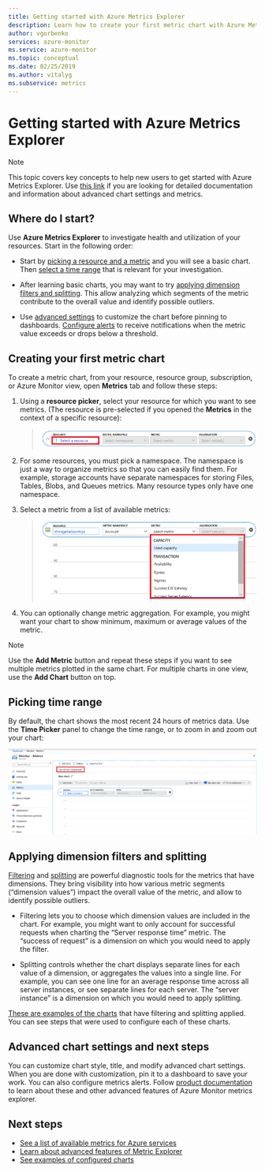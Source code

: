 ```yaml
---
title: Getting started with Azure Metrics Explorer
description: Learn how to create your first metric chart with Azure Metrics Explorer.
author: vgorbenko
services: azure-monitor
ms.service: azure-monitor
ms.topic: conceptual
ms.date: 02/25/2019
ms.author: vitalyg
ms.subservice: metrics
---
```


# Getting started with Azure Metrics Explorer

> [!NOTE] 
> This topic covers key concepts to help new users to get started with Azure Metrics Explorer. Use [this link](https://docs.microsoft.com/azure/azure-monitor/platform/metrics-charts) if you are looking for detailed documentation and information about advanced chart settings and metrics.

## Where do I start?
Use **Azure Metrics Explorer** to investigate health and utilization of your resources. Start in the following order:
* Start by [picking a resource and a metric](#Creating-your-first-metric-chart) and you will see a basic chart. Then [select a time range](#Picking-time-range) that is relevant for your investigation.

* After learning basic charts, you may want to try [applying dimension filters and splitting](#Applying-dimension-filters-and-splitting). This allow analyzing which segments of the metric contribute to the overall value and identify possible outliers.

* Use [advanced settings](#Advanced-chart-settings-and-next-steps) to customize the chart before pinning to  dashboards. [Configure alerts](alerts-metric-overview.md) to receive notifications when the metric value exceeds or drops below a threshold.

## Creating your first metric chart

To create a metric chart, from your resource, resource group, subscription, or Azure Monitor view, open **Metrics** tab and follow these steps:

1. Using a **resource picker**, select your resource for which you want to see metrics. (The resource is pre-selected if you opened the **Metrics** in the context of a specific resource):

    > ![Select a resource](./media/metrics-getting-started/resource-picker.png)

2. For some resources, you must pick a namespace. The namespace is just a way to organize metrics so that you can easily find them. For example, storage accounts have separate namespaces for storing Files, Tables, Blobs, and Queues metrics. Many resource types only have one namespace.

3. Select a metric from a list of available metrics:

    > ![Select a metric](./media/metrics-getting-started/metric-picker.png)

4. You can optionally change metric aggregation. For example, you might want your chart to show minimum, maximum or average values of the metric.

> [!NOTE] 
> Use the **Add Metric** button and repeat these steps if you want to see multiple metrics plotted in the same chart. For multiple charts in one view, use the **Add Chart** button on top.

## Picking time range

By default, the chart shows the most recent 24 hours of metrics data. Use the **Time Picker** panel to change the time range, or to zoom in and zoom out your chart:

![Change time range panel](./media/metrics-getting-started/time-picker.png)

## Applying dimension filters and splitting

[Filtering](metrics-charts.md#Apply-filters-to-charts) and [splitting](metrics-charts.md#Segment-a-chart) are powerful diagnostic tools for the metrics that have dimensions. They bring visibility into how various metric segments (“dimension values”) impact the overall value of the metric, and allow to identify possible outliers.

* Filtering lets you to choose which dimension values are included in the chart. For example, you might want to only account for successful requests when charting the “Server response time” metric. The “success of request” is a dimension on which you would need to apply the filter. 

* Splitting controls whether the chart displays separate lines for each value of a dimension, or aggregates the values into a single line. For example, you can see one line for an average response time across all server instances, or see separate lines for each server. The “server instance” is a dimension on which you would need to apply splitting.

[These are examples of the charts](metric-chart-samples.md) that have filtering and splitting applied. You can see steps that were used to configure each of these charts. 

## Advanced chart settings and next steps

You can customize chart style, title, and modify advanced chart settings. When you are done with customization, pin it to a dashboard to save your work.  You can also configure metrics alerts. Follow [product documentation](metrics-charts.md) to learn about these and other advanced features of Azure Monitor metrics explorer.

## Next steps

* [See a list of available metrics for Azure services](metrics-supported.md)
* [Learn about advanced features of Metric Explorer](metrics-charts.md)
* [See examples of configured charts](metric-chart-samples.md)